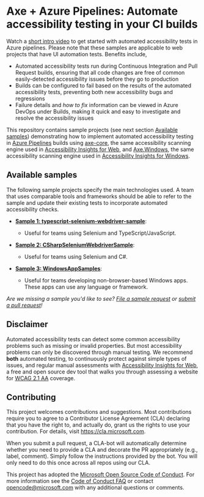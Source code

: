 # Axe + Azure Pipelines: Automate accessibility testing in your CI builds

Watch a [short intro video](https://www.youtube.com/watch?v=SarmnCULt8M) to get started with automated accessibility tests in Azure pipelines. Please note that these samples are applicable to web projects that have UI automation tests. Benefits include,

- Automated accessibility tests run during Continuous Integration and Pull Request builds, ensuring that all code changes are free of common easily-detected accessibility issues before they go to production
- Builds can be configured to fail based on the results of the automated accessibility tests, preventing both new accessibility bugs and regressions
- Failure details and _how to fix_ information can be viewed in Azure DevOps under Builds, making it quick and easy to investigate and resolve the accessibility issues

This repository contains sample projects (see next section [Available samples](#available-samples)) demonstrating how to implement automated accessibility testing in [Azure Pipelines](https://azure.microsoft.com/en-us/services/devops/pipelines/) builds using [axe-core](https://github.com/dequelabs/axe-core), the same accessibility scanning engine used in [Accessibility Insights for Web](https://accessibilityinsights.io/docs/en/web/overview), and [Axe.Windows](https://github.com/microsoft/axe-windows), the same accessibility scanning engine used in [Accessibility Insights for Windows](https://accessibilityinsights.io/docs/en/windows/overview/).

## Available samples

The following sample projects specify the main technologies used. A team that uses comparable tools and frameworks should be able to refer to the sample and update their existing tests to incorporate automated accessibility checks.

- **[Sample 1: typescript-selenium-webdriver-sample](./typescript-selenium-webdriver-sample)**:

  - Useful for teams using Selenium and TypeScript/JavaScript.

- **[Sample 2: CSharpSeleniumWebdriverSample](./csharp-selenium-webdriver-sample)**:

  - Useful for teams using Selenium and C#.

- **[Sample 3: WindowsAppSamples](./windows-app-samples)**:

  - Useful for teams developing non-browser-based Windows apps. These apps can use any language or framework.

_Are we missing a sample you'd like to see? [File a sample request](https://github.com/microsoft/axe-pipelines-samples/issues/new?assignees=&labels=sample_request&template=feature_request.md&title=Sample+Request%3A+%3Csample+name+here%3E) or [submit a pull request](./CONTRIBUTING.md)!_

## Disclaimer

Automated accessibility tests can detect some common accessibility problems such as missing or invalid properties. But most accessibility problems can only be discovered through manual testing. We recommend **both** automated testing, to continuously protect against simple types of issues, and regular manual assessments with [Accessibility Insights for Web](https://accessibilityinsights.io/docs/en/web/overview), a free and open source dev tool that walks you through assessing a website for [WCAG 2.1 AA](https://www.w3.org/WAI/WCAG21/quickref/?currentsidebar=%23col_customize&levels=aaa) coverage.

## Contributing

This project welcomes contributions and suggestions. Most contributions require you to agree to a
Contributor License Agreement (CLA) declaring that you have the right to, and actually do, grant us
the rights to use your contribution. For details, visit https://cla.microsoft.com.

When you submit a pull request, a CLA-bot will automatically determine whether you need to provide
a CLA and decorate the PR appropriately (e.g., label, comment). Simply follow the instructions
provided by the bot. You will only need to do this once across all repos using our CLA.

This project has adopted the [Microsoft Open Source Code of Conduct](https://opensource.microsoft.com/codeofconduct/).
For more information see the [Code of Conduct FAQ](https://opensource.microsoft.com/codeofconduct/faq/) or
contact [opencode@microsoft.com](mailto:opencode@microsoft.com) with any additional questions or comments.
